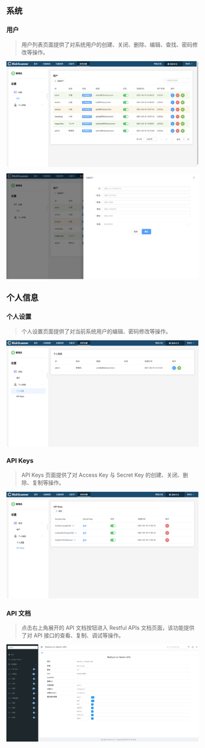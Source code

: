 
## 系统

### 用户

>用户列表页面提供了对系统用户的创建、关闭、删除、编辑、查找、密码修改等操作。

![用户](../img/user_manual/settings/1.png)

![创建用户](../img/user_manual/settings/2.png)


## 个人信息

### 个人设置

>个人设置页面提供了对当前系统用户的编辑、密码修改等操作。

![个人设置](../img/user_manual/settings/3.png)

### API Keys

>API Keys 页面提供了对 Access Key 与 Secret Key 的创建、关闭、删除、复制等操作。

![API Keys](../img/user_manual/settings/4.png)

### API 文档

>点击右上角展开的 API 文档按钮进入 Restful APIs 文档页面，该功能提供了对 API 接口的查看、复制、调试等操作。

![Restful APIs](../img/user_manual/settings/5.png)












































